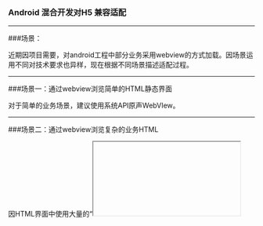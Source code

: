 ### Android 混合开发对H5 兼容适配

***
###场景：

近期因项目需要，对android工程中部分业务采用webview的方式加载。因场景运用不同对技术要求也异样，现在根据不同场景描述适配过程。

***

###场景一：通过webview浏览简单的HTML静态界面

对于简单的业务场景，建议使用系统API原声WebVIew。

***

###场景二：通过webview浏览复杂的业务HTML

因HTML界面中使用大量的“<iframe>”标签。因android系统webview支持问题。最新的android webview内核为chromewebview。

1、需要在webview重写shouldOverrideUrlLoading方法。并返回false。

2、设置setJavaScriptEnabled(true);

示例：

//webview 判断页面加载过程  

webview.setWebChromeClient(new WebChromeClient()){

​      @Override

​     public void onProgressChanged(WebView view,int newProgress){

​     if(newProgress == 100){

​        progressDialog.dismiss();

​      }else{

​      }

}});

//webview 支持iframe 

webview.setWebViewClient(new WebViewClient()){

​      @Override

​     public boolean shouldOverrideUrlLoading(WebView view, String url){

​      return false

}});

***

### 场景三：通过webview浏览复杂的前端界面，对画质图片要求比较高

对于改场景，如果对WebGL有要求的话，建议直接放弃使用android 系统对webview的使用。因系统问题，建议使用第三方组件：

腾讯X5Webview

### 













### 




